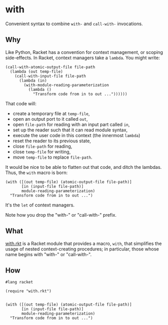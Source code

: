 with
====
Convenient syntax to combine `with-` and `call-with-` invocations.

Why
---
Like Python, Racket has a convention for context management, or scoping
side-effects. In Racket, context managers take a `lambda`. You might write:
```racket
(call-with-atomic-output-file file-path
  (lambda (out temp-file)
    (call-with-input-file file-path
      (lambda (in)
        (with-module-reading-parameterization
          (lambda ()
            "Transform code from in to out ...")))))) 
```
That code will:
- create a temporary file at `temp-file`,
- open an output port to it called `out`,
- open `file-path` for reading with an input part called `in`,
- set up the reader such that it can read module syntax,
- execute the user code in this context (the innermost `lambda`)
- reset the reader to its previous state,
- close `file-path` for reading,
- close `temp-file` for writing,
- move `temp-file` to replace `file-path`.

It would be nice to be able to flatten out that code, and ditch the lambdas.
Thus, the `with` macro is born:
```racket
(with ([(out temp-file) (atomic-output-file file-path)]
       [in (input-file file-path)]
       module-reading-parameterization)
  "Transform code from in to out ...")
```
It's the `let` of context managers.

Note how you drop the "with-" or "call-with-" prefix.

What
----
[with.rkt](with.rkt) is a Racket module that provides a macro, `with`, that
simplifies the usage of nested context-creating procedures; in particular,
those whose name begins with "with-" or "call-with-".

How
---
```racket
#lang racket

(require "with.rkt")


(with ([(out temp-file) (atomic-output-file file-path)]
       [in (input-file file-path)]
       module-reading-parameterization)
  "Transform code from in to out ...")
```